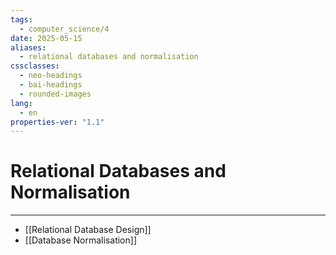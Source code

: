 ```yaml
---
tags:
  - computer_science/4
date: 2025-05-15
aliases:
  - relational databases and normalisation
cssclasses:
  - neo-headings
  - bai-headings
  - rounded-images
lang:
  - en
properties-ver: "1.1"
---
```

# Relational Databases and Normalisation

***

- [[Relational Database Design]]
- [[Database Normalisation]]